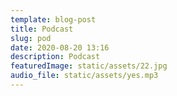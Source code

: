 ```yaml
---
template: blog-post
title: Podcast
slug: pod
date: 2020-08-20 13:16
description: Podcast
featuredImage: static/assets/22.jpg
audio_file: static/assets/yes.mp3
---
```


